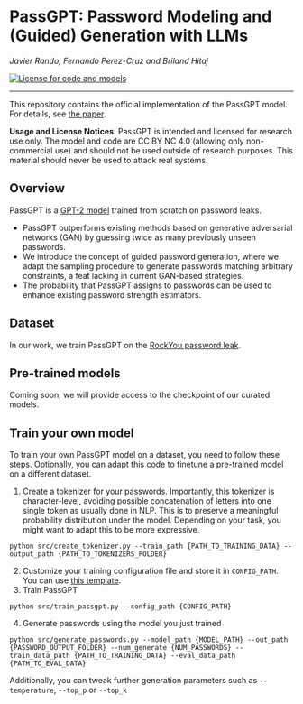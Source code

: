 # PassGPT: Password Modeling and (Guided) Generation with LLMs

_Javier Rando, Fernando Perez-Cruz and Briland Hitaj_

[![License for code and models](https://img.shields.io/badge/Code%20and%20Models%20License-CC%20By%20NC%204.0-yellow)](https://github.com/javirandor/passbert/blob/main/LICENSE)

-----------

This repository contains the official implementation of the PassGPT model. For details, see [the paper](https://arxiv.org/abs/2306.01545).

**Usage and License Notices**: PassGPT is intended and licensed for research use only. The model and code are CC BY NC 4.0 (allowing only non-commercial use) and should not be used outside of research purposes. This material should never be used to attack real systems.

## Overview
PassGPT is a [GPT-2 model](https://huggingface.co/docs/transformers/model_doc/gpt2) trained from scratch on password leaks.
* PassGPT outperforms existing methods based on generative adversarial networks (GAN) by guessing twice as many previously unseen passwords.
* We introduce the concept of guided password generation, where we adapt the sampling procedure to generate passwords matching arbitrary constraints, a feat lacking in current GAN-based strategies. 
* The probability that PassGPT assigns to passwords can be used to enhance existing password strength estimators.

## Dataset
In our work, we train PassGPT on the [RockYou password leak](https://wiki.skullsecurity.org/index.php/Passwords).

## Pre-trained models
Coming soon, we will provide access to the checkpoint of our curated models.

## Train your own model

To train your own PassGPT model on a dataset, you need to follow these steps. Optionally, you can adapt this code to finetune a pre-trained model on a different dataset.

1. Create a tokenizer for your passwords. Importantly, this tokenizer is character-level, avoiding possible concatenation of letters into one single token as usually done in NLP. This is to preserve a meaningful probability distribution under the model. Depending on your task, you might want to adapt this to be more expressive.
```
python src/create_tokenizer.py --train_path {PATH_TO_TRAINING_DATA} --output_path {PATH_TO_TOKENIZERS_FOLDER}
```
2. Customize your training configuration file and store it in `CONFIG_PATH`. You can use [this template](https://github.com/javirandor/passbert/blob/main/configs/passgpt-16chars.yaml).
3. Train PassGPT
```
python src/train_passgpt.py --config_path {CONFIG_PATH}
```
4. Generate passwords using the model you just trained
```
python src/generate_passwords.py --model_path {MODEL_PATH} --out_path {PASSWORD_OUTPUT_FOLDER} --num_generate {NUM_PASSWORDS} --train_data_path {PATH_TO_TRAINING_DATA} --eval_data_path {PATH_TO_EVAL_DATA}
```
Additionally, you can tweak further generation parameters such as `--temperature`, `--top_p` or `--top_k`

